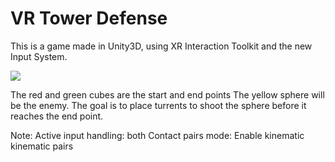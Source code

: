 # VR Tower Defense

This is a game made in Unity3D, using XR Interaction Toolkit and the new Input System.

![](game.gif)

The red and green cubes are the start and end points
The yellow sphere will be the enemy.
The goal is to place turrents to shoot the sphere before it reaches the end point.

Note:
Active input handling: both
Contact pairs mode: Enable kinematic kinematic pairs